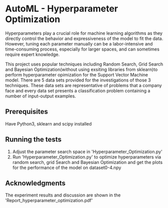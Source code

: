 # AutoML - Hyperparameter Optimization

Hyperparameters play a crucial role for machine learning algorithms as they directly control the behavior and expressiveness of the model to fit the data. However, tuning each parameter manually can be a labor-intensive and time-consuming process, especially for larger spaces, and can sometimes require expert knowledge. 

This project uses popular techniques including Random Search, Grid Search and Bayesian Optimization(without using exsiting libraries from sklearn)to perform hyperparameter opimization for the Support Vector Machine model. There are 5 data sets provided for the investigations of those 3 techniques. These data sets are representative of problems that a company face and every data set presents a classification problem containing a number of input-output examples. 

## Prerequisites

Have Python3, sklearn and scipy installed

## Running the tests

1. Adjust the parameter search space in 'Hyperparameter_Optimization.py'
2. Run 'Hyperparameter_Optimization.py' to optimize hyperparameters via random search, grid Search and Bayesian Optimization and get the plots for the performance of the model on dataset0-4.npy

## Acknowledgments

The experiment results and discussion are shown in the 'Report_hyperparameter_optimization.pdf'


